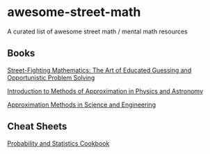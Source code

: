 # awesome-street-math
A curated list of awesome street math / mental math resources


## Books

[Street-Fighting Mathematics: The Art of Educated Guessing and Opportunistic Problem Solving](https://www.amazon.ca/Street-Fighting-Mathematics-Educated-Guessing-Opportunistic/dp/026251429X/ref=sr_1_1?crid=2IRLXVDLVR9GB&keywords=street+mathematics&qid=1654488608&sprefix=street+mathematics%2Caps%2C60&sr=8-1)

[Introduction to Methods of Approximation in Physics and Astronomy](https://www.amazon.ca/Introduction-Methods-Approximation-Physics-Astronomy/dp/9811097429/ref=sr_1_1?crid=1JL2KMQQGGHGF&keywords=Introduction+to+Methods+of+Approximation+in+Physics+and+Astronomy&qid=1654488500&sprefix=introduction+to+methods+of+approximation+in+physics+and+astronomy%2Caps%2C80&sr=8-1)

[Approximation Methods in Science and Engineering](https://www.amazon.ca/Approximation-Methods-Science-Engineering-Jazar-ebook/dp/B085WNCK7F/ref=sr_1_7?crid=1YVPZQFR6ZYWQ&keywords=Approximation+methods&qid=1654488523&sprefix=approximation+methods%2Caps%2C63&sr=8-7)


## Cheat Sheets

[Probability and Statistics Cookbook](https://pages.cs.wisc.edu/~tdw/files/cookbook-en.pdf)
